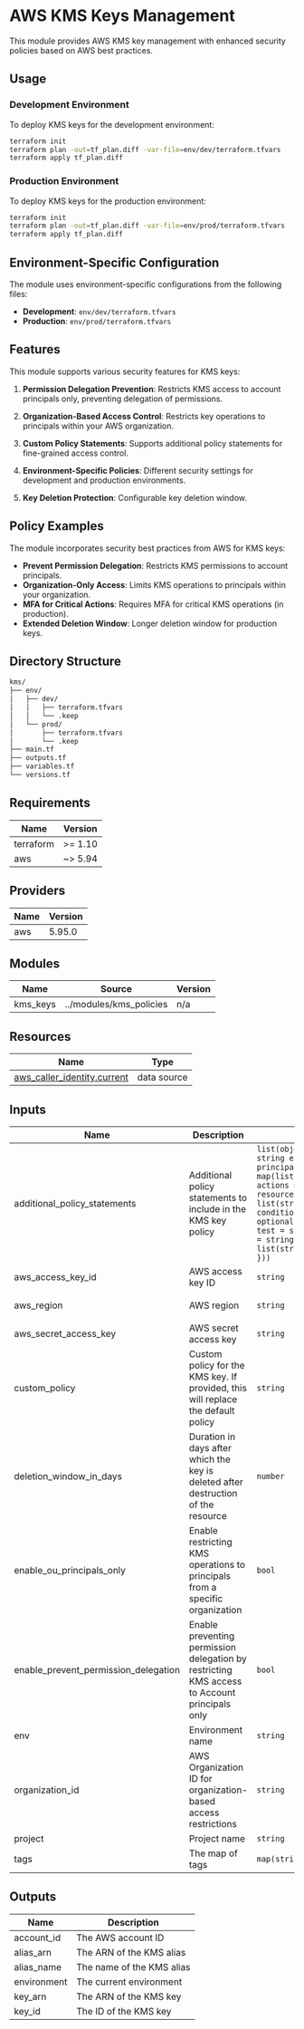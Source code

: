 # AWS KMS Keys Management

This module provides AWS KMS key management with enhanced security policies based on AWS best practices.

## Usage

### Development Environment

To deploy KMS keys for the development environment:

```bash
terraform init
terraform plan -out=tf_plan.diff -var-file=env/dev/terraform.tfvars
terraform apply tf_plan.diff
```

### Production Environment

To deploy KMS keys for the production environment:

```bash
terraform init
terraform plan -out=tf_plan.diff -var-file=env/prod/terraform.tfvars
terraform apply tf_plan.diff
```

## Environment-Specific Configuration

The module uses environment-specific configurations from the following files:

- **Development**: `env/dev/terraform.tfvars`
- **Production**: `env/prod/terraform.tfvars`

## Features

This module supports various security features for KMS keys:

1. **Permission Delegation Prevention**: Restricts KMS access to account principals only, preventing delegation of permissions.

2. **Organization-Based Access Control**: Restricts key operations to principals within your AWS organization.

3. **Custom Policy Statements**: Supports additional policy statements for fine-grained access control.

4. **Environment-Specific Policies**: Different security settings for development and production environments.

5. **Key Deletion Protection**: Configurable key deletion window.

## Policy Examples

The module incorporates security best practices from AWS for KMS keys:

- **Prevent Permission Delegation**: Restricts KMS permissions to account principals.
- **Organization-Only Access**: Limits KMS operations to principals within your organization.
- **MFA for Critical Actions**: Requires MFA for critical KMS operations (in production).
- **Extended Deletion Window**: Longer deletion window for production keys.

## Directory Structure

```txt
kms/
├── env/
│   ├── dev/
│   │   ├── terraform.tfvars
│   │   └── .keep
│   └── prod/
│       ├── terraform.tfvars
│       └── .keep
├── main.tf
├── outputs.tf
├── variables.tf
└── versions.tf
```

<!-- BEGIN_TF_DOCS -->
## Requirements

| Name | Version |
|------|---------|
| terraform | >= 1.10 |
| aws | ~> 5.94 |

## Providers

| Name | Version |
|------|---------|
| aws | 5.95.0 |

## Modules

| Name | Source | Version |
|------|--------|---------|
| kms\_keys | ../modules/kms_policies | n/a |

## Resources

| Name | Type |
|------|------|
| [aws_caller_identity.current](https://registry.terraform.io/providers/hashicorp/aws/latest/docs/data-sources/caller_identity) | data source |

## Inputs

| Name | Description | Type | Default | Required |
|------|-------------|------|---------|:--------:|
| additional\_policy\_statements | Additional policy statements to include in the KMS key policy | ```list(object({ sid = string effect = string principals = map(list(string)) actions = list(string) resources = list(string) conditions = optional(list(object({ test = string variable = string values = list(string) })), []) }))``` | `[]` | no |
| aws\_access\_key\_id | AWS access key ID | `string` | n/a | yes |
| aws\_region | AWS region | `string` | `"us-east-1"` | no |
| aws\_secret\_access\_key | AWS secret access key | `string` | n/a | yes |
| custom\_policy | Custom policy for the KMS key. If provided, this will replace the default policy | `string` | `""` | no |
| deletion\_window\_in\_days | Duration in days after which the key is deleted after destruction of the resource | `number` | `7` | no |
| enable\_ou\_principals\_only | Enable restricting KMS operations to principals from a specific organization | `bool` | `false` | no |
| enable\_prevent\_permission\_delegation | Enable preventing permission delegation by restricting KMS access to Account principals only | `bool` | `false` | no |
| env | Environment name | `string` | n/a | yes |
| organization\_id | AWS Organization ID for organization-based access restrictions | `string` | `""` | no |
| project | Project name | `string` | `""` | no |
| tags | The map of tags | `map(string)` | `{}` | no |

## Outputs

| Name | Description |
|------|-------------|
| account\_id | The AWS account ID |
| alias\_arn | The ARN of the KMS alias |
| alias\_name | The name of the KMS alias |
| environment | The current environment |
| key\_arn | The ARN of the KMS key |
| key\_id | The ID of the KMS key |
<!-- END_TF_DOCS -->
